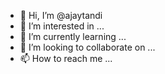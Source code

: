 - 👋 Hi, I’m @ajaytandi
- 👀 I’m interested in ...
- 🌱 I’m currently learning ...
- 💞️ I’m looking to collaborate on ...
- 📫 How to reach me ...

<!---
ajaytandi/ajaytandi is a ✨ special ✨ repository because its `README.md` (this file) appears on your GitHub profile.
You can click the Preview link to take a look at your changes.
--->
